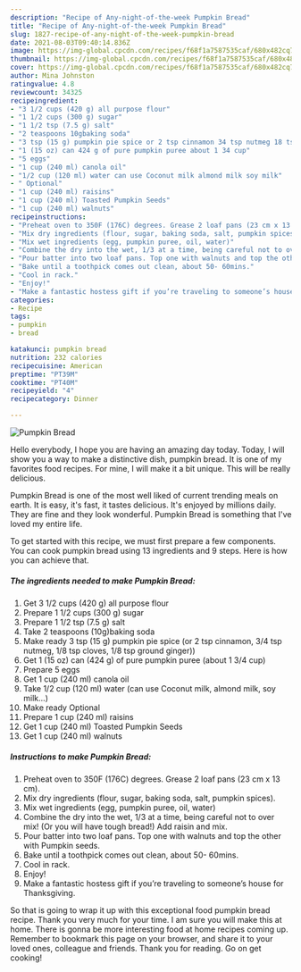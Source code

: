 ```yaml
---
description: "Recipe of Any-night-of-the-week Pumpkin Bread"
title: "Recipe of Any-night-of-the-week Pumpkin Bread"
slug: 1827-recipe-of-any-night-of-the-week-pumpkin-bread
date: 2021-08-03T09:40:14.836Z
image: https://img-global.cpcdn.com/recipes/f68f1a7587535caf/680x482cq70/pumpkin-bread-recipe-main-photo.jpg
thumbnail: https://img-global.cpcdn.com/recipes/f68f1a7587535caf/680x482cq70/pumpkin-bread-recipe-main-photo.jpg
cover: https://img-global.cpcdn.com/recipes/f68f1a7587535caf/680x482cq70/pumpkin-bread-recipe-main-photo.jpg
author: Mina Johnston
ratingvalue: 4.8
reviewcount: 34325
recipeingredient:
- "3 1/2 cups (420 g) all purpose flour"
- "1 1/2 cups (300 g) sugar"
- "1 1/2 tsp (7.5 g) salt"
- "2 teaspoons 10gbaking soda"
- "3 tsp (15 g) pumpkin pie spice or 2 tsp cinnamon 34 tsp nutmeg 18 tsp cloves 18 tsp ground ginger"
- "1 (15 oz) can 424 g of pure pumpkin puree about 1 34 cup"
- "5 eggs"
- "1 cup (240 ml) canola oil"
- "1/2 cup (120 ml) water can use Coconut milk almond milk soy milk"
- " Optional"
- "1 cup (240 ml) raisins"
- "1 cup (240 ml) Toasted Pumpkin Seeds"
- "1 cup (240 ml) walnuts"
recipeinstructions:
- "Preheat oven to 350F (176C) degrees. Grease 2 loaf pans (23 cm x 13 cm)."
- "Mix dry ingredients (flour, sugar, baking soda, salt, pumpkin spices)."
- "Mix wet ingredients (egg, pumpkin puree, oil, water)"
- "Combine the dry into the wet, 1/3 at a time, being careful not to over mix! (Or you will have tough bread!) Add raisin and mix."
- "Pour batter into two loaf pans. Top one with walnuts and top the other with Pumpkin seeds."
- "Bake until a toothpick comes out clean, about 50- 60mins."
- "Cool in rack."
- "Enjoy!"
- "Make a fantastic hostess gift if you’re traveling to someone’s house for Thanksgiving."
categories:
- Recipe
tags:
- pumpkin
- bread

katakunci: pumpkin bread 
nutrition: 232 calories
recipecuisine: American
preptime: "PT39M"
cooktime: "PT40M"
recipeyield: "4"
recipecategory: Dinner

---
```



![Pumpkin Bread](https://img-global.cpcdn.com/recipes/f68f1a7587535caf/680x482cq70/pumpkin-bread-recipe-main-photo.jpg)

Hello everybody, I hope you are having an amazing day today. Today, I will show you a way to make a distinctive dish, pumpkin bread. It is one of my favorites food recipes. For mine, I will make it a bit unique. This will be really delicious.



Pumpkin Bread is one of the most well liked of current trending meals on earth. It is easy, it's fast, it tastes delicious. It's enjoyed by millions daily. They are fine and they look wonderful. Pumpkin Bread is something that I've loved my entire life.


To get started with this recipe, we must first prepare a few components. You can cook pumpkin bread using 13 ingredients and 9 steps. Here is how you can achieve that.

<!--inarticleads1-->

##### The ingredients needed to make Pumpkin Bread:

1. Get 3 1/2 cups (420 g) all purpose flour
1. Prepare 1 1/2 cups (300 g) sugar
1. Prepare 1 1/2 tsp (7.5 g) salt
1. Take 2 teaspoons (10g)baking soda
1. Make ready 3 tsp (15 g) pumpkin pie spice (or 2 tsp cinnamon, 3/4 tsp nutmeg, 1/8 tsp cloves, 1/8 tsp ground ginger))
1. Get 1 (15 oz) can (424 g) of pure pumpkin puree (about 1 3/4 cup)
1. Prepare 5 eggs
1. Get 1 cup (240 ml) canola oil
1. Take 1/2 cup (120 ml) water (can use Coconut milk, almond milk, soy milk...)
1. Make ready  Optional
1. Prepare 1 cup (240 ml) raisins
1. Get 1 cup (240 ml) Toasted Pumpkin Seeds
1. Get 1 cup (240 ml) walnuts




<!--inarticleads2-->

##### Instructions to make Pumpkin Bread:

1. Preheat oven to 350F (176C) degrees. Grease 2 loaf pans (23 cm x 13 cm).
1. Mix dry ingredients (flour, sugar, baking soda, salt, pumpkin spices).
1. Mix wet ingredients (egg, pumpkin puree, oil, water)
1. Combine the dry into the wet, 1/3 at a time, being careful not to over mix! (Or you will have tough bread!) Add raisin and mix.
1. Pour batter into two loaf pans. Top one with walnuts and top the other with Pumpkin seeds.
1. Bake until a toothpick comes out clean, about 50- 60mins.
1. Cool in rack.
1. Enjoy!
1. Make a fantastic hostess gift if you’re traveling to someone’s house for Thanksgiving.




So that is going to wrap it up with this exceptional food pumpkin bread recipe. Thank you very much for your time. I am sure you will make this at home. There is gonna be more interesting food at home recipes coming up. Remember to bookmark this page on your browser, and share it to your loved ones, colleague and friends. Thank you for reading. Go on get cooking!
